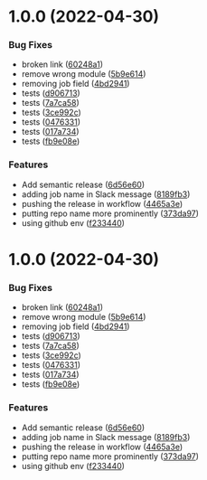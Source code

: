 # 1.0.0 (2022-04-30)


### Bug Fixes

* broken link ([60248a1](https://github.com/Brokrete/github-action-slack-heroku-build-notify/commit/60248a188bc8c95bbd95cbba332fa40e0b6ef787))
* remove wrong module ([5b9e614](https://github.com/Brokrete/github-action-slack-heroku-build-notify/commit/5b9e614bc8b6b4890c0e0a13e192eeb92bd124d6))
* removing job field ([4bd2941](https://github.com/Brokrete/github-action-slack-heroku-build-notify/commit/4bd29412ee530da06c25cd5ff9f331ba32e63f9a))
* tests ([d906713](https://github.com/Brokrete/github-action-slack-heroku-build-notify/commit/d906713e9a594fb9a88233853008d82a3879d724))
* tests ([7a7ca58](https://github.com/Brokrete/github-action-slack-heroku-build-notify/commit/7a7ca58c85ed62bca087f54a171e0b39e7b5e16a))
* tests ([3ce992c](https://github.com/Brokrete/github-action-slack-heroku-build-notify/commit/3ce992c6ce94fb3133f57dcea615898481d5be40))
* tests ([0476331](https://github.com/Brokrete/github-action-slack-heroku-build-notify/commit/0476331b3622fb4d79b39508e2305864ffcb06c7))
* tests ([017a734](https://github.com/Brokrete/github-action-slack-heroku-build-notify/commit/017a734ff119328b66b4ea112c17a3d151c1d69f))
* tests ([fb9e08e](https://github.com/Brokrete/github-action-slack-heroku-build-notify/commit/fb9e08e6a5225d17b05766633e53064af85ee727))


### Features

* Add semantic release ([6d56e60](https://github.com/Brokrete/github-action-slack-heroku-build-notify/commit/6d56e60b7083b18466446dcf4b45f1b566235400))
* adding job name in Slack message ([8189fb3](https://github.com/Brokrete/github-action-slack-heroku-build-notify/commit/8189fb3863d27e3ba6e4de0a7eb08fa0286e5903))
* pushing the release in workflow ([4465a3e](https://github.com/Brokrete/github-action-slack-heroku-build-notify/commit/4465a3e5982572d66731d6cffeed49209b397984))
* putting repo name more prominently ([373da97](https://github.com/Brokrete/github-action-slack-heroku-build-notify/commit/373da97827332b19e753c84d1e5b7937dbe0fbfa))
* using github env ([f233440](https://github.com/Brokrete/github-action-slack-heroku-build-notify/commit/f233440956d44857156c07a9d035c719c211ed08))

# 1.0.0 (2022-04-30)


### Bug Fixes

* broken link ([60248a1](https://github.com/Brokrete/github-action-slack-notify-build/commit/60248a188bc8c95bbd95cbba332fa40e0b6ef787))
* remove wrong module ([5b9e614](https://github.com/Brokrete/github-action-slack-notify-build/commit/5b9e614bc8b6b4890c0e0a13e192eeb92bd124d6))
* removing job field ([4bd2941](https://github.com/Brokrete/github-action-slack-notify-build/commit/4bd29412ee530da06c25cd5ff9f331ba32e63f9a))
* tests ([d906713](https://github.com/Brokrete/github-action-slack-notify-build/commit/d906713e9a594fb9a88233853008d82a3879d724))
* tests ([7a7ca58](https://github.com/Brokrete/github-action-slack-notify-build/commit/7a7ca58c85ed62bca087f54a171e0b39e7b5e16a))
* tests ([3ce992c](https://github.com/Brokrete/github-action-slack-notify-build/commit/3ce992c6ce94fb3133f57dcea615898481d5be40))
* tests ([0476331](https://github.com/Brokrete/github-action-slack-notify-build/commit/0476331b3622fb4d79b39508e2305864ffcb06c7))
* tests ([017a734](https://github.com/Brokrete/github-action-slack-notify-build/commit/017a734ff119328b66b4ea112c17a3d151c1d69f))
* tests ([fb9e08e](https://github.com/Brokrete/github-action-slack-notify-build/commit/fb9e08e6a5225d17b05766633e53064af85ee727))


### Features

* Add semantic release ([6d56e60](https://github.com/Brokrete/github-action-slack-notify-build/commit/6d56e60b7083b18466446dcf4b45f1b566235400))
* adding job name in Slack message ([8189fb3](https://github.com/Brokrete/github-action-slack-notify-build/commit/8189fb3863d27e3ba6e4de0a7eb08fa0286e5903))
* pushing the release in workflow ([4465a3e](https://github.com/Brokrete/github-action-slack-notify-build/commit/4465a3e5982572d66731d6cffeed49209b397984))
* putting repo name more prominently ([373da97](https://github.com/Brokrete/github-action-slack-notify-build/commit/373da97827332b19e753c84d1e5b7937dbe0fbfa))
* using github env ([f233440](https://github.com/Brokrete/github-action-slack-notify-build/commit/f233440956d44857156c07a9d035c719c211ed08))
